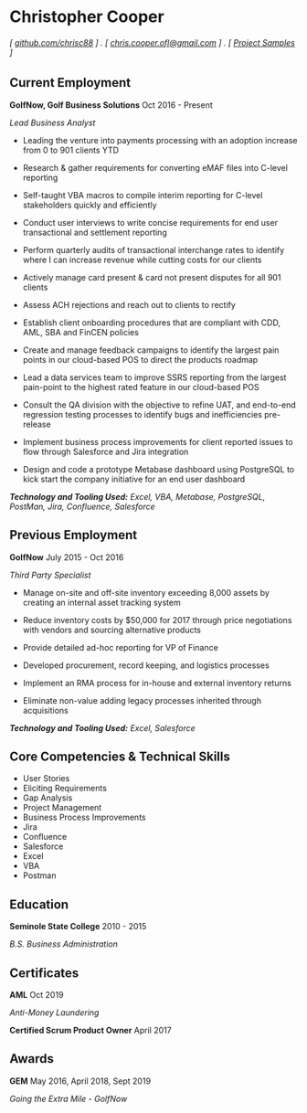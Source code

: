 Christopher Cooper
======
 
###### [ [github.com/chrisc88](https://github.com/chrisc88/chrisc88.github.io/blob/master/Resume.md) ] . [ [chris.cooper.ofl@gmail.com](mailto:chris.cooper.ofl@gmail.com) ] . [ [Project Samples](https://github.com/chrisc88/chrisc88.github.io/blob/master/Resume.md) ]


Current Employment
---------
**GolfNow, Golf Business Solutions** Oct 2016 - Present

*Lead Business Analyst*

- Leading the venture into payments processing with an adoption increase
from 0 to 901 clients YTD

- Research & gather requirements for converting eMAF files into C-level
reporting

- Self-taught VBA macros to compile interim reporting for C-level stakeholders
quickly and efficiently

- Conduct user interviews to write concise requirements for end user
transactional and settlement reporting

- Perform quarterly audits of transactional interchange rates to identify where I
can increase revenue while cutting costs for our clients

- Actively manage card present & card not present disputes for all 901 clients

- Assess ACH rejections and reach out to clients to rectify

- Establish client onboarding procedures that are compliant with CDD, AML, SBA and FinCEN policies

- Create and manage feedback campaigns to identify the largest pain points in our cloud-based POS to direct the products roadmap

- Lead a data services team to improve SSRS reporting from the largest pain-point to the highest rated feature in our cloud-based POS

- Consult the QA division with the objective to refine UAT, and end-to-end regression testing processes to identify bugs and inefficiencies pre-release

- Implement business process improvements for client reported issues to flow through Salesforce and Jira integration

- Design and code a prototype Metabase dashboard using PostgreSQL to kick start the company initiative for an end user dashboard

**_Technology and Tooling Used:_** _Excel, VBA, Metabase, PostgreSQL, PostMan, Jira, Confluence, Salesforce_


Previous Employment
---------
**GolfNow** July 2015 - Oct 2016

*Third Party Specialist*

- Manage on-site and off-site inventory exceeding 8,000 assets by creating an internal asset tracking system

- Reduce inventory costs by $50,000 for 2017 through price negotiations with vendors and sourcing alternative products

- Provide detailed ad-hoc reporting for VP of Finance

- Developed procurement, record keeping, and logistics processes

- Implement an RMA process for in-house and external inventory returns

- Eliminate non-value adding legacy processes inherited through acquisitions

**_Technology and Tooling Used:_** _Excel, Salesforce_


Core Competencies & Technical Skills
---------

- User Stories
- Eliciting Requirements
- Gap Analysis
- Project Management
- Business Process Improvements
- Jira
- Confluence
- Salesforce
- Excel
- VBA
- Postman


Education
---------
**Seminole State College** 2010 - 2015

_B.S. Business Administration_


Certificates
------
**AML** Oct 2019

_Anti-Money Laundering_

**Certified Scrum Product Owner** April 2017


Awards
------
**GEM** May 2016, April 2018, Sept 2019

_Going the Extra Mile - GolfNow_


